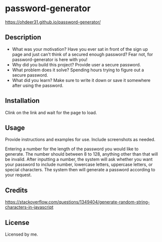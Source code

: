 # password-generator

https://ohdeer31.github.io/password-generator/

## Description

- What was your motivation?
 Have you ever sat in front of the sign up page and just can't think of a secured enough password? Fear not, for password-generator is here with you!
- Why did you build this project?
Provide user a secure password.
- What problem does it solve?
Spending hours trying to figure out a secure password.
- What did you learn?
Make sure to write it down or save it somewhere after using the password.

## Installation

Clink on the link and wait for the page to load.

## Usage

Provide instructions and examples for use. Include screenshots as needed.

Entering a number for the length of the password you would like to generate. The number should between 8 to 128, anything other than that will be invalid. After inputting a number, the system will ask whether you want your password to include number, lowercase letters, uppercase letters, or special characters. The system then will generate a password according to your request.

## Credits

https://stackoverflow.com/questions/1349404/generate-random-string-characters-in-javascript

## License

Licensed by me.
